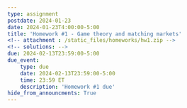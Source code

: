 ```yaml
---
type: assignment
postdate: 2024-01-23
date: 2024-01-23T4:00:00-5:00
title: 'Homework #1 - Game theory and matching markets'
<!-- attachment : /static_files/homeworks/hw1.zip -->
<!-- solutions: -->
due: 2024-02-13T23:59:00-5:00
due_event:
    type: due
    date: 2024-02-13T23:59:00-5:00
    time: 23:59 ET
    description: 'Homework #1 due'
hide_from_announcments: True
---
```

